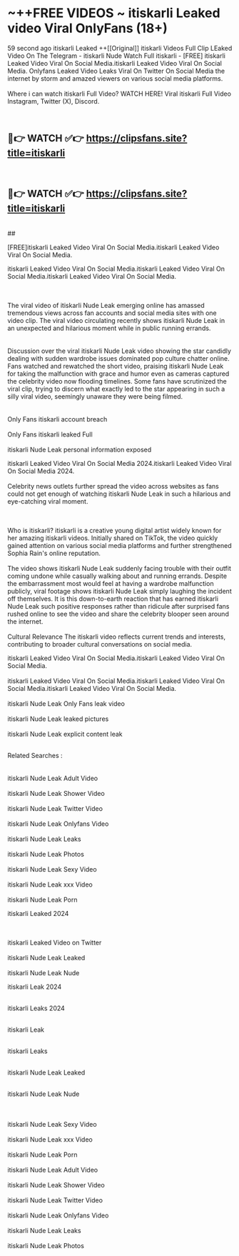 # ~++FREE VIDEOS ~ itiskarli Leaked video Viral OnlyFans (18+)<br>


59 second ago itiskarli Leaked ++[[Original]] itiskarli Videos Full Clip LEaked Video On The Telegram  - itiskarli Nude  Watch Full itiskarli - [FREE] itiskarli Leaked Video Viral On Social Media.itiskarli Leaked Video Viral On Social Media.   Onlyfans Leaked Video Leaks Viral On Twitter On Social Media the internet by storm and amazed viewers on various social media platforms. <br><br>
Where i can watch itiskarli Full Video? WATCH HERE! Viral itiskarli Full Video Instagram, Twitter (X), Discord. <br>


 <br>

##  🔴👉 WATCH ✅👉  <a href="https://clipsfans.site?title=itiskarli&ref=git">https://clipsfans.site?title=itiskarli</a> <br>
  <br>

##  🔴👉 WATCH ✅👉  <a href="https://clipsfans.site?title=itiskarli&ref=git">https://clipsfans.site?title=itiskarli</a> <br>
  <br>
  ##



[FREE]itiskarli Leaked Video Viral On Social Media.itiskarli Leaked Video Viral On Social Media. <br>

itiskarli Leaked Video Viral On Social Media.itiskarli Leaked Video Viral On Social Media.itiskarli Leaked Video Viral On Social Media. <br>


  <br>

  <br>
The viral video of itiskarli Nude Leak emerging online has amassed tremendous views across fan accounts and social media sites with one video clip. The viral video circulating recently shows itiskarli Nude Leak in an unexpected and hilarious moment while in public running errands.<br>
<br>


<br>
Discussion over the viral itiskarli Nude Leak video showing the star candidly dealing with sudden wardrobe issues dominated pop culture chatter online. Fans watched and rewatched the short video, praising itiskarli Nude Leak for taking the malfunction with grace and humor even as cameras captured the celebrity video now flooding timelines. Some fans have scrutinized the viral clip, trying to discern what exactly led to the star appearing in such a silly viral video, seemingly unaware they were being filmed.<br>
<br>
<br> 
Only Fans itiskarli account breach<br>
<br>
Only Fans itiskarli leaked Full <br>
<br>
itiskarli Nude Leak personal information exposed<br>

itiskarli Leaked Video Viral On Social Media 2024.itiskarli Leaked Video Viral On Social Media 2024. <br>
<br>
Celebrity news outlets further spread the video across websites as fans could not get enough of watching itiskarli Nude Leak in such a hilarious and eye-catching viral moment.<br>
<br>

<br>
Who is itiskarli? itiskarli is a creative young digital artist widely known for her amazing itiskarli videos. Initially shared on TikTok, the video quickly gained attention on various social media platforms and further strengthened Sophia Rain's online reputation.<br>
<br>
The video shows itiskarli Nude Leak suddenly facing trouble with their outfit coming undone while casually walking about and running errands. Despite the embarrassment most would feel at having a wardrobe malfunction publicly, viral footage shows itiskarli Nude Leak simply laughing the incident off themselves. It is this down-to-earth reaction that has earned itiskarli Nude Leak such positive responses rather than ridicule after surprised fans rushed online to see the video and share the celebrity blooper seen around the internet.<br>
<br>
Cultural Relevance The itiskarli video reflects current trends and interests, contributing to broader cultural conversations on social media.<br>

itiskarli Leaked Video Viral On Social Media.itiskarli Leaked Video Viral On Social Media.<br>
<br>
itiskarli Leaked Video Viral On Social Media.itiskarli Leaked Video Viral On Social Media.itiskarli Leaked Video Viral On Social Media.<br>
<br>
itiskarli Nude Leak Only Fans leak video<br>
<br>
itiskarli Nude Leak leaked pictures<br>
<br>
itiskarli Nude Leak explicit content leak<br>


<br>
Related Searches :<br>
<br>

<br>
itiskarli Nude Leak Adult Video<br>
<br>
itiskarli Nude Leak Shower Video<br>
<br>
itiskarli Nude Leak Twitter Video<br>
<br>
itiskarli Nude Leak Onlyfans Video<br>
<br>
itiskarli Nude Leak Leaks<br>
<br>
itiskarli Nude Leak Photos<br>

<br>
itiskarli Nude Leak Sexy Video<br>
<br>
itiskarli Nude Leak xxx Video<br>
<br>
itiskarli Nude Leak Porn<br>

itiskarli  Leaked 2024 <br> <br>
<br>

itiskarli Leaked Video on Twitter <br>
<br>
itiskarli Nude Leak Leaked<br>
<br>
itiskarli Nude Leak Nude<br>


itiskarli  Leak 2024 <br> <br>



itiskarli  Leaks 2024 <br> <br>



 
itiskarli  Leak<br> <br>



itiskarli  Leaks<br> <br>


itiskarli Nude Leak Leaked<br> <br>

itiskarli Nude Leak Nude<br> <br>
<br> <br>
itiskarli Nude Leak Sexy Video
<br> <br>
itiskarli Nude Leak xxx Video
<br> <br>
itiskarli Nude Leak Porn
<br> <br>
itiskarli Nude Leak Adult Video
<br> <br>
itiskarli Nude Leak Shower Video
<br> <br>
itiskarli Nude Leak Twitter Video
<br> <br>
itiskarli Nude Leak Onlyfans Video
<br> <br>
itiskarli Nude Leak Leaks
<br> <br>
itiskarli Nude Leak Photos






</p>




 



</p>










